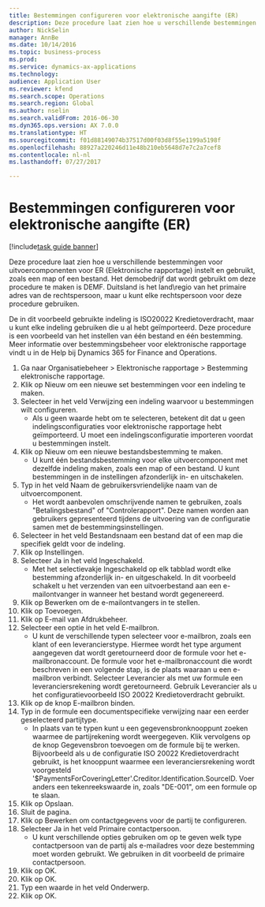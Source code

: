 ```yaml
--- 
title: Bestemmingen configureren voor elektronische aangifte (ER)
description: Deze procedure laat zien hoe u verschillende bestemmingen voor uitvoercomponenten voor ER (Elektronische rapportage) instelt en gebruikt, zoals een map of een bestand.
author: NickSelin
manager: AnnBe
ms.date: 10/14/2016
ms.topic: business-process
ms.prod: 
ms.service: dynamics-ax-applications
ms.technology: 
audience: Application User
ms.reviewer: kfend
ms.search.scope: Operations
ms.search.region: Global
ms.author: nselin
ms.search.validFrom: 2016-06-30
ms.dyn365.ops.version: AX 7.0.0
ms.translationtype: HT
ms.sourcegitcommit: f01d88149074b37517d00f03d8f55e1199a5198f
ms.openlocfilehash: 88927a220246d11e48b210eb5648d7e7c2a7cef8
ms.contentlocale: nl-nl
ms.lasthandoff: 07/27/2017

---
```

# <a name="configure-destinations-for-electronic-reporting-er"></a>Bestemmingen configureren voor elektronische aangifte (ER)

[!include[task guide banner](../../includes/task-guide-banner.md)]

Deze procedure laat zien hoe u verschillende bestemmingen voor uitvoercomponenten voor ER (Elektronische rapportage) instelt en gebruikt, zoals een map of een bestand. Het demobedrijf dat wordt gebruikt om deze procedure te maken is DEMF. Duitsland is het land\regio van het primaire adres van de rechtspersoon, maar u kunt elke rechtspersoon voor deze procedure gebruiken. 

De in dit voorbeeld gebruikte indeling is ISO20022 Kredietoverdracht, maar u kunt elke indeling gebruiken die u al hebt geïmporteerd. Deze procedure is een voorbeeld van het instellen van één bestand en één bestemming. Meer informatie over bestemmingsbeheer voor elektronische rapportage vindt u in de Help bij Dynamics 365 for Finance and Operations.

1. Ga naar Organisatiebeheer > Elektronische rapportage > Bestemming elektronische rapportage.
2. Klik op Nieuw om een nieuwe set bestemmingen voor een indeling te maken.
3. Selecteer in het veld Verwijzing een indeling waarvoor u bestemmingen wilt configureren.
    * Als u geen waarde hebt om te selecteren, betekent dit dat u geen indelingsconfiguraties voor elektronische rapportage hebt geïmporteerd. U moet een indelingsconfiguratie importeren voordat u bestemmingen instelt.  
4. Klik op Nieuw om een nieuwe bestandsbestemming te maken.
    * U kunt één bestandsbestemming voor elke uitvoercomponent met dezelfde indeling maken, zoals een map of een bestand. U kunt bestemmingen in de instellingen afzonderlijk in- en uitschakelen.  
5. Typ in het veld Naam de gebruikersvriendelijke naam van de uitvoercomponent.
    * Het wordt aanbevolen omschrijvende namen te gebruiken, zoals "Betalingsbestand" of "Controlerapport". Deze namen worden aan gebruikers gepresenteerd tijdens de uitvoering van de configuratie samen met de bestemmingsinstellingen.  
6. Selecteer in het veld Bestandsnaam een bestand dat of een map die specifiek geldt voor de indeling.
7. Klik op Instellingen.
8. Selecteer Ja in het veld Ingeschakeld.
    * Met het selectievakje Ingeschakeld op elk tabblad wordt elke bestemming afzonderlijk in- en uitgeschakeld. In dit voorbeeld schakelt u het verzenden van een uitvoerbestand aan een e-mailontvanger in wanneer het bestand wordt gegenereerd.  
9. Klik op Bewerken om de e-mailontvangers in te stellen.
10. Klik op Toevoegen.
11. Klik op E-mail van Afdrukbeheer.
12. Selecteer een optie in het veld E-mailbron.
    * U kunt de verschillende typen selecteer voor e-mailbron, zoals een klant of een leverancierstype. Hiermee wordt het type argument aangegeven dat wordt geretourneerd door de formule voor het e-mailbronaccount. De formule voor het e-mailbronaccount die wordt beschreven in een volgende stap, is de plaats waaraan u een e-mailbron verbindt. Selecteer Leverancier als met uw formule een leveranciersrekening wordt geretourneerd. Gebruik Leverancier als u het configuratievoorbeeld ISO 20022 Kredietoverdracht gebruikt.  
13. Klik op de knop E-mailbron binden.
14. Typ in de formule een documentspecifieke verwijzing naar een eerder geselecteerd partijtype.
    * In plaats van te typen kunt u een gegevensbronknooppunt zoeken waarmee de partijrekening wordt weergegeven. Klik vervolgens op de knop Gegevensbron toevoegen om de formule bij te werken. Bijvoorbeeld als u de configuratie ISO 20022 Kredietoverdracht gebruikt, is het knooppunt waarmee een leveranciersrekening wordt voorgesteld '$PaymentsForCoveringLetter'.Creditor.Identification.SourceID. Voer anders een tekenreekswaarde in, zoals "DE-001", om een formule op te slaan.  
15. Klik op Opslaan.
16. Sluit de pagina.
17. Klik op Bewerken om contactgegevens voor de partij te configureren.
18. Selecteer Ja in het veld Primaire contactpersoon.
    * U kunt verschillende opties gebruiken om op te geven welk type contactpersoon van de partij als e-mailadres voor deze bestemming moet worden gebruikt. We gebruiken in dit voorbeeld de primaire contactpersoon.  
19. Klik op OK.
20. Klik op OK.
21. Typ een waarde in het veld Onderwerp.
22. Klik op OK.


